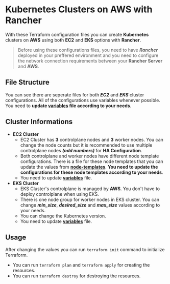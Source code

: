 # Kubernetes Clusters on AWS with Rancher

With these Terraform configuration files you can create **Kubernetes** clusters on **AWS** using both **EC2** and **EKS** options with **Rancher**.

> Before using these configurations files, you need to have ***Rancher*** deployed in your preffered environment and you need to configure the network connection requirements between your **Rancher Server** and **AWS**.

## File Structure

You can see there are seperate files for both ***EC2*** and ***EKS*** cluster configurations. All of the configurations use variables whenever possible. You need to **update [variables](vars.tf) file according to your needs**.

## Cluster Informations

 - **EC2 Cluster**
	 - EC2 Cluster has **3** controlplane nodes and **3** worker nodes. You can change the node counts but it is recommended to use multiple controlplane nodes ***(odd numbers)*** for **HA Configuration**.
	 - Both controlplane and worker nodes have different node template configurations. There is a file for these node templates that you can update the values from **[node-templates](nodetemplates.tf)**. **You need to update the configurations for these node templates according to your needs**.
	 - You need to update **[variables](vars.tf)** file.
- **EKS Cluster**
	- EKS Cluster's controlplane is managed by **AWS**. You don't have to deploy controlplane when using EKS.
	- There is one node group for worker nodes in EKS cluster. You can change ***min_size***, ***desired_size*** and ***max_size*** values according to your needs. 
	- You can change the Kubernetes version.
	- You need to update **[variables](vars.tf)** file.

## Usage

After changing the values you can run `terraform init` command to initialize Terraform.

- You can run `terraform plan` and `terraform apply` for creating the resources.
- You can run `terraform destroy` for destroying the resources.
